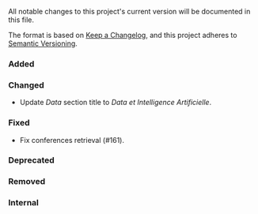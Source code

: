 All notable changes to this project's current version will be documented in this file.

The format is based on [Keep a Changelog](https://keepachangelog.com/en/1.0.0/), and this project adheres
to [Semantic Versioning](https://semver.org/spec/v2.0.0.html).

### Added

### Changed

- Update _Data_ section title to _Data et Intelligence Artificielle_.

### Fixed

- Fix conferences retrieval (#161).

### Deprecated

### Removed

### Internal
